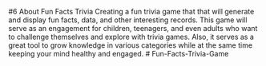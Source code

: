 #6 About Fun Facts Trivia 
Creating a fun trivia game that that will generate and display fun facts, data, and other interesting records.  This game will serve as an engagement for children, teenagers, and even adults who want to challenge themselves and explore with trivia games.  Also, it serves as a great tool to grow knowledge in various categories while at the same time keeping your mind healthy and engaged.  # Fun-Facts-Trivia-Game
